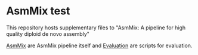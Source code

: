 # AsmMix test

This repository hosts supplementary files to "AsmMix:  A pipeline for high quality diploid de novo assembly"

[AsmMix](https://github.com/BGI-biotools/AsmMix/tree/main/AsmMix) are AsmMix pipeline itself and [Evaluation](https://github.com/BGI-biotools/AsmMix/tree/main/Evaluation) are scripts for evaluation.
